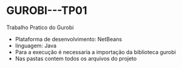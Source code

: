# GUROBI---TP01
Trabalho Pratico do Gurobi
<ul>
<li> Plataforma de desenvolvimento: NetBeans</li>
<li>linguagem: Java</li>
<li>Para a execução é necessaria a importação da biblioteca gurobi</li>
<li>Nas pastas contem todos os arquivos do projeto</li>
